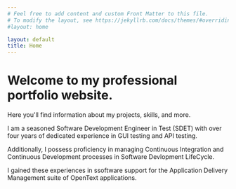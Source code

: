 ```yaml
---
# Feel free to add content and custom Front Matter to this file.
# To modify the layout, see https://jekyllrb.com/docs/themes/#overriding-theme-defaults
#layout: home

layout: default
title: Home
---
```


# Welcome to my professional portfolio website. 

Here you'll find information about my projects, skills, and more.

<!-- This section provides a brief introduction -->
I am a seasoned Software Development Engineer in Test (SDET) with over four years of dedicated experience in GUI testing and API testing. 

Additionally, I possess proficiency in managing Continuous Integration and Continuous Development processes in Software Devlopment LifeCycle.

I gained these experiences in ssoftware support for the Application Delivery Management suite of OpenText applications.



